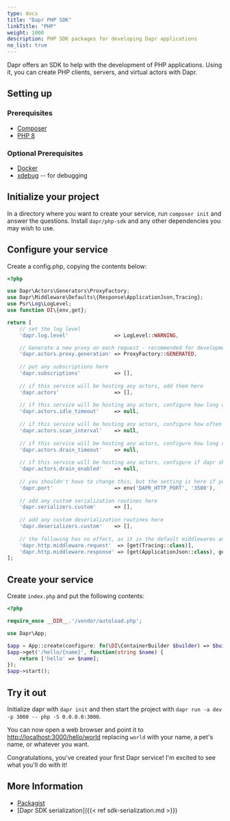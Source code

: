 ```yaml
---
type: docs 
title: "Dapr PHP SDK"
linkTitle: "PHP"
weight: 1000 
description: PHP SDK packages for developing Dapr applications 
no_list: true
---
```


Dapr offers an SDK to help with the development of PHP applications. Using it, you can create PHP clients, servers, and virtual actors with Dapr.

## Setting up

### Prerequisites

- [Composer](https://getcomposer.org/)
- [PHP 8](https://www.php.net/)

### Optional Prerequisites

- [Docker](https://www.docker.com/)
- [xdebug](http://xdebug.org/) -- for debugging

## Initialize your project

In a directory where you want to create your service, run `composer init` and answer the questions.
Install `dapr/php-sdk` and any other dependencies you may wish to use.

## Configure your service

Create a config.php, copying the contents below:

```php
<?php

use Dapr\Actors\Generators\ProxyFactory;
use Dapr\Middleware\Defaults\{Response\ApplicationJson,Tracing};
use Psr\Log\LogLevel;
use function DI\{env,get};

return [
    // set the log level
    'dapr.log.level'               => LogLevel::WARNING,

    // Generate a new proxy on each request - recommended for development
    'dapr.actors.proxy.generation' => ProxyFactory::GENERATED,
    
    // put any subscriptions here
    'dapr.subscriptions'           => [],
    
    // if this service will be hosting any actors, add them here
    'dapr.actors'                  => [],
    
    // if this service will be hosting any actors, configure how long until dapr should consider an actor idle
    'dapr.actors.idle_timeout'     => null,
    
    // if this service will be hosting any actors, configure how often dapr will check for idle actors 
    'dapr.actors.scan_interval'    => null,
    
    // if this service will be hosting any actors, configure how long dapr will wait for an actor to finish during drains
    'dapr.actors.drain_timeout'    => null,
    
    // if this service will be hosting any actors, configure if dapr should wait for an actor to finish
    'dapr.actors.drain_enabled'    => null,
    
    // you shouldn't have to change this, but the setting is here if you need to
    'dapr.port'                    => env('DAPR_HTTP_PORT', '3500'),
    
    // add any custom serialization routines here
    'dapr.serializers.custom'      => [],
    
    // add any custom deserialization routines here
    'dapr.deserializers.custom'    => [],
    
    // the following has no effect, as it is the default middlewares and processed in order specified
    'dapr.http.middleware.request'  => [get(Tracing::class)],
    'dapr.http.middleware.response' => [get(ApplicationJson::class), get(Tracing::class)],
];
```

## Create your service

Create `index.php` and put the following contents:

```php
<?php

require_once __DIR__.'/vendor/autoload.php';

use Dapr\App;

$app = App::create(configure: fn(\DI\ContainerBuilder $builder) => $builder->addDefinitions(__DIR__ . '/config.php'));
$app->get('/hello/{name}', function(string $name) {
    return ['hello' => $name];
});
$app->start();
```

## Try it out

Initialize dapr with `dapr init` and then start the project with `dapr run -a dev -p 3000 -- php -S 0.0.0.0:3000`.

You can now open a web browser and point it to [http://localhost:3000/hello/world](http://localhost:3000/hello/world)
replacing `world` with your name, a pet's name, or whatever you want.

Congratulations, you've created your first Dapr service! I'm excited to see what you'll do with it!

## More Information

- [Packagist](https://packagist.org/packages/dapr/php-sdk)
- [Dapr SDK serialization]({{< ref sdk-serialization.md >}})
